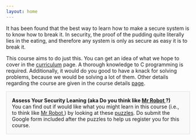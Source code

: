 ```yaml
---
layout: home
---
```

It has been found that the best way to learn how to make a secure system is to know how to break it. In security, the proof of the pudding quite literally lies in the eating, and therefore any system is only as secure as easy it is to break it.

This course aims to do just this. You can get an idea of what we hope to cover in the [curriculum](/InfoSec-2025/curriculum) page. A thorough knowledge to C programming is required. Additionally, it would do you good to have a knack for solving problems, because we would be solving a lot of them. Other details regarding the course are given in the course details [page](/InfoSec-2025/about).

<div style="border: 1px solid #ddd; padding: 15px; background-color: #f9f9f9;">
  <strong>Assess Your Security Leaning (aka Do you think like <a href="https://en.wikipedia.org/wiki/Mr._Robot"> Mr Robot </a> ?)</strong>
  <br>
  You can find out if would like what you might learn in this course (i.e., to think like <a href="https://en.wikipedia.org/wiki/Mr._Robot"> Mr Robot </a>) by looking at these <a href="/InfoSec-2025/puzzles"> puzzles</a>. Do submit the Google form included after the puzzles to help us register you for this course.
</div>


